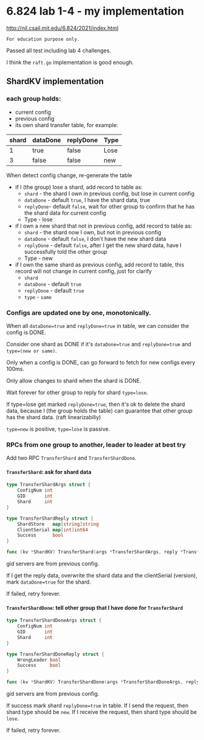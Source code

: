 # 6.824 lab 1-4 -  my implementation

http://nil.csail.mit.edu/6.824/2021/index.html

    For education purpose only.

Passed all test including lab 4 challenges.

I think the `raft.go` implementation is good enough.

## ShardKV implementation

### each group holds:

* current config
* previous config
* its own shard transfer table, for example:

| shard | dataDone | replyDone | Type |
|-------|----------|-----------|------|
| 1     | true     | false     | Lose |
| 3     | false    | false     | new  |

When detect config change, re-generate the table

* if I (the group) lose a shard, add record to table as:
  * `shard` - the shard I own in previous config, but lose in current config
  * `dataDone` - default `true`, I have the shard data, true
  * `replyDone`- default `false`, wait for other group to confirm that he has the shard data for current config
  * Type - lose
* if I own a new shard that not in previous config, add record to table as:
  * `shard` - the shard now I own, but not in previous config
  * `dataDone` - default `false`, I don't have the new shard data
  * `replyDone` - default `false`, after I get the new shard data, have I successfully told the other group 
  * Type - new
* if I own the same shard as previous config, add record to table, this record will not change in current config,
    just for clarify
  * `shard`
  * `dataDone` - default `true`
  * `replyDone` - default `true`
  * `type` - `same`


### Configs are updated one by one, monotonically.

When all `dataDone=true` and `replyDone=true` in table, we can consider the config is DONE.

Consider one shard as DONE if it's `dataDone=true` and `replyDone=true` and `type=(new or same)`.

Only when a config is DONE, can go forward to fetch for new configs every 100ms.

Only allow changes to shard when the shard is DONE.

Wait forever for other group to reply for shard `type=lose`.

If type=lose get marked `replyDone=true`, then it's ok to delete the shard data, 
because I (the group holds the table) can guarantee that other group has the shard data. (raft linearizabiliy)

`type=new` is positive, `type=lose` is passive.

      
### RPCs from one group to another, leader to leader at best try

Add two RPC `TransferShard` and `TransferShardDone`.

#### `TransferShard`: ask for shard data

```go 
type TransferShardArgs struct {
	ConfigNum int
	GID       int
	Shard     int
}

type TransferShardReply struct {
	ShardStore   map[string]string
	ClientSerial map[int]int64
	Success      bool
}

func (kv *ShardKV) TransferShard(args *TransferShardArgs, reply *TransferShardReply)
```

gid servers are from previous config.

If I get the reply data, overwrite the shard data and the clientSerial (version), 
mark `dataDone=true` for the shard.

If failed, retry forever.

#### `TransferShardDone`: tell other group that I have done for `TransferShard`

```go
type TransferShardDoneArgs struct {
	ConfigNum int
	GID       int
	Shard     int
}

type TransferShardDoneReply struct {
	WrongLeader bool
	Success     bool
}

func (kv *ShardKV) TransferShardDone(args *TransferShardDoneArgs, reply *TransferShardDoneReply)
```

gid servers are from previous config.

If success mark shard `replyDone=true` in table. 
If I send the request, then shard type should be `new`.
If I receive the request, then shard type should be `lose`. 

If failed, retry forever.